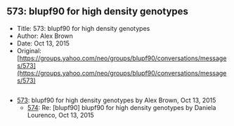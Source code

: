 ## 573: blupf90 for high density genotypes

- Title: 573: blupf90 for high density genotypes
- Author: Alex Brown
- Date: Oct 13, 2015
- Original: [https://groups.yahoo.com/neo/groups/blupf90/conversations/messages/573](https://groups.yahoo.com/neo/groups/blupf90/conversations/messages/573)

```

```

- [573](0573.md): blupf90 for high density genotypes by Alex Brown, Oct 13, 2015
    - [574](0574.md): Re: [blupf90] blupf90 for high density genotypes by Daniela Lourenco, Oct 13, 2015
